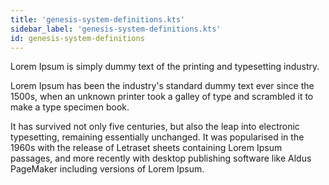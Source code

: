 ```yaml
---
title: 'genesis-system-definitions.kts'
sidebar_label: 'genesis-system-definitions.kts'
id: genesis-system-definitions
---
```


Lorem Ipsum is simply dummy text of the printing and typesetting industry.

Lorem Ipsum has been the industry's standard dummy text ever since the 1500s, when an unknown printer took a galley of type and scrambled it to make a type specimen book.

It has survived not only five centuries, but also the leap into electronic typesetting, remaining essentially unchanged. It was popularised in the 1960s with the release of Letraset sheets containing Lorem Ipsum passages, and more recently with desktop publishing software like Aldus PageMaker including versions of Lorem Ipsum.
